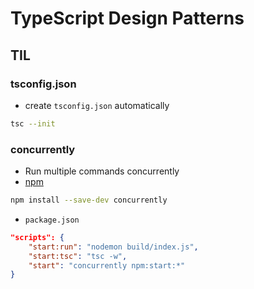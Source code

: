 # TypeScript Design Patterns

## TIL

### tsconfig.json

-   create `tsconfig.json` automatically

```bash
tsc --init
```

### concurrently

-   Run multiple commands concurrently
-   [npm](https://www.npmjs.com/package/concurrently)

```bash
npm install --save-dev concurrently
```

-   `package.json`

```json
"scripts": {
    "start:run": "nodemon build/index.js",
    "start:tsc": "tsc -w",
    "start": "concurrently npm:start:*"
}
```
